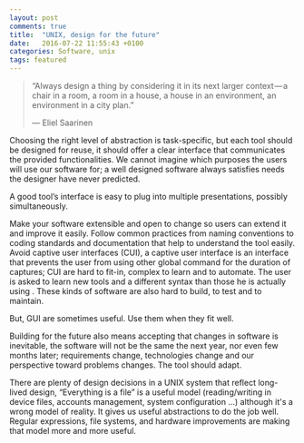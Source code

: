 ```yaml
---
layout: post
comments: true
title:  "UNIX, design for the future"
date:   2016-07-22 11:55:43 +0100
categories: Software, unix
tags: featured
---
```


> “Always design a thing by considering it in its next larger
> context — a chair in a room, a room in a house, a house in an
> environment, an environment in a city plan.”
> 
> — Eliel Saarinen

Choosing the right level of abstraction is task-specific, but each tool should be designed for reuse, it should offer a clear interface that communicates the provided functionalities.
We cannot imagine which purposes the users will use our software for; a well designed software always satisfies needs the designer have never predicted.

A good tool’s interface is easy to plug into multiple presentations, possibly simultaneously.

Make your software extensible and open to change so users can extend it and improve it easily.
Follow common practices from naming conventions to coding standards and documentation that help to understand the tool easily.
Avoid captive user interfaces (CUI), a captive user interface is an interface that prevents the user from using other global command for the duration of captures; CUI are hard to fit-in, complex to learn and to automate. The user is asked to learn new tools and a different syntax than those he is actually using . These kinds of software are also hard to build, to test and to maintain.

But, GUI are sometimes useful. Use them when they fit well.

Building for the future also means accepting that changes in software is inevitable, the software will not be the same the next year, nor even few months later; requirements change, technologies change and our perspective toward problems changes. The tool should adapt.

There are plenty of design decisions in a UNIX system that reflect long-lived design, “Everything is a file” is a useful model (reading/writing in device files, accounts management, system configuration …) although it's a wrong model of reality. It gives us useful abstractions to do the job well.
Regular expressions, file systems, and hardware improvements are making that model more and more useful.
